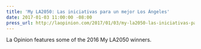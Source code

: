 ```yaml
---
title: 'My LA2050: Las iniciativas para un mejor Los Ángeles'
date: 2017-01-03 11:00:00 -08:00
press_url: http://laopinion.com/2017/01/03/my-la2050-las-iniciativas-para-un-mejor-los-angeles/
---
```


La Opinion features some of the 2016 My LA2050 winners.
